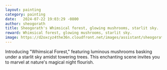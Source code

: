```yaml
---
layout: painting
category: painting
date:   2024-07-22 19:03:29 -0800
author: sheogorath
title: Sheogorath's Whimsical forest, glowing mushrooms, starlit sky.
reward: Whimsical forest, glowing mushrooms, starlit sky.
image: https://d2oxcyz4the36n.cloudfront.net/images/assistant/sheogorath/b38d5701-814d-474d-9efd-1d642b22803e.png
---
```

Introducing "Whimsical Forest," featuring luminous mushrooms basking under a starlit sky amidst towering trees. This enchanting scene invites you to marvel at nature's magical night flourish.